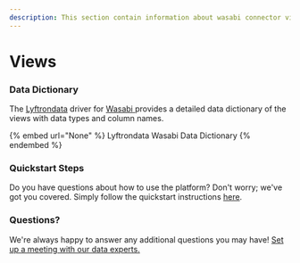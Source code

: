 ```yaml
---
description: This section contain information about wasabi connector views information
---
```


# Views

### Data Dictionary

The [Lyftrondata](https://www.lyftrondata.com/) driver for [Wasabi](None/)[ ](https://www.lyftrondata.com/integration/wasabi/)provides a detailed data dictionary of the views with data types and column names.

{% embed url="None" %}
Lyftrondata Wasabi Data Dictionary
{% endembed %}

### Quickstart Steps

Do you have questions about how to use the platform? Don't worry; we've got you covered. Simply follow the quickstart instructions [here](../README.md).

### Questions? <a href="#questions" id="questions"></a>

We're always happy to answer any additional questions you may have! [Set up a meeting with our data experts.](https://www.lyftrondata.com/book-a-meeting/)


